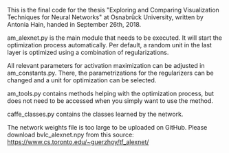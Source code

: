 This is the final code for the thesis "Exploring and Comparing Visualization Techniques for Neural Networks" at Osnabrück University, written by Antonia Hain, handed in September 26th, 2018.

am_alexnet.py is the main module that needs to be executed. It will start the optimization process automatically. Per default, a random unit in the last layer is optimized using a combination of regularizations.

All relevant parameters for activation maximization can be adjusted in am_constants.py. There, the parametrizations for the regularizers can be changed and a unit for optimization can be selected.

am_tools.py contains methods helping with the optimization process, but does not need to be accessed when you simply want to use the method.

caffe_classes.py contains the classes learned by the network.

The network weights file is too large to be uploaded on GitHub. Please download bvlc_alexnet.npy from this source: https://www.cs.toronto.edu/~guerzhoy/tf_alexnet/
